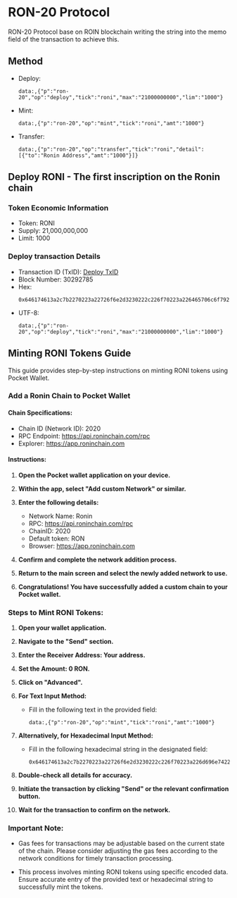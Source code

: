 # RON-20 Protocol
RON-20 Protocol base on ROIN blockchain writing the string into the memo field of the transaction to achieve this.
## Method
 - Deploy:
   ```
   data:,{"p":"ron-20","op":"deploy","tick":"roni","max":"21000000000","lim":"1000"}
   ```
 - Mint:
   ```
   data:,{"p":"ron-20","op":"mint","tick":"roni","amt":"1000"}
   ```
 - Transfer:
   ```
   data:,{"p":"ron-20","op":"transfer","tick":"roni","detail":[{"to":"Ronin Address","amt":"1000"}]}
   ```

## Deploy RONI - The first inscription on the Ronin chain

### Token Economic Information
- Token: RONI
- Supply: 21,000,000,000
- Limit: 1000

### Deploy transaction Details
- Transaction ID (TxID): [Deploy TxID](https://www.oklink.com/vi/ronin/tx/0x01b02eaeacb50285b1bb005b00c279e57f9726af2323d223966969c829610053)
- Block Number: 30292785
- Hex:
  ```
  0x646174613a2c7b2270223a22726f6e2d3230222c226f70223a226465706c6f79222c227469636b223a22726f6e69222c226d6178223a223231303030303030303030222c226c696d223a2231303030227d
  ```
- UTF-8:
  ```
  data:,{"p":"ron-20","op":"deploy","tick":"roni","max":"21000000000","lim":"1000"}
  ```

## Minting RONI Tokens Guide

This guide provides step-by-step instructions on minting RONI tokens using Pocket Wallet.

### Add a Ronin Chain to Pocket Wallet

#### Chain Specifications:

- Chain ID (Network ID): 2020
- RPC Endpoint: https://api.roninchain.com/rpc
- Explorer: https://app.roninchain.com

#### Instructions:

1. **Open the Pocket wallet application on your device.**

2. **Within the app, select "Add custom Network" or similar.**

3. **Enter the following details:**
   - Network Name: Ronin
   - RPC: https://api.roninchain.com/rpc
   - ChainID: 2020
   - Default token: RON
   - Browser: https://app.roninchain.com

4. **Confirm and complete the network addition process.**

5. **Return to the main screen and select the newly added network to use.**

6. **Congratulations! You have successfully added a custom chain to your Pocket wallet.**


### Steps to Mint RONI Tokens:

1. **Open your wallet application.**

2. **Navigate to the "Send" section.**

3. **Enter the Receiver Address: Your address.**

4. **Set the Amount: 0 RON.**

5. **Click on "Advanced".**

6. **For Text Input Method:**
   - Fill in the following text in the provided field:
     ```
     data:,{"p":"ron-20","op":"mint","tick":"roni","amt":"1000"}
     ```

7. **Alternatively, for Hexadecimal Input Method:**
   - Fill in the following hexadecimal string in the designated field:
     ```
     0x646174613a2c7b2270223a22726f6e2d3230222c226f70223a226d696e74222c227469636b223a22726f6e69222c22616d74223a2231303030227d
     ```

8. **Double-check all details for accuracy.**

9. **Initiate the transaction by clicking "Send" or the relevant confirmation button.**

10. **Wait for the transaction to confirm on the network.**

### Important Note:

- Gas fees for transactions may be adjustable based on the current state of the chain. Please consider adjusting the gas fees according to the network conditions for timely transaction processing.

- This process involves minting RONI tokens using specific encoded data. Ensure accurate entry of the provided text or hexadecimal string to successfully mint the tokens.
